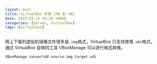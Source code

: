 ```yaml
---
layout: post
title: VirtualBox 转换 IMG 到 VBI
date: 2023-03-31 06:39 +0000
categories: [Server, VirtualBox]
tags: [virtualbox]
---
```


网上下载的虚拟机镜像文件很多是`.img`格式，VirtualBox 只支持使用`.vbi`格式，通过 VirtualBox 自带的工具 VBoxManage 可以进行格式转换。


```bash
VBoxManage convertdd source.img target.vdi
```
